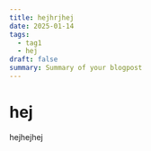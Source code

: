 ```yaml
---
title: hejhrjhej
date: 2025-01-14
tags:
  - tag1
  - hej
draft: false
summary: Summary of your blogpost
---
```


# hej

hejhejhej
